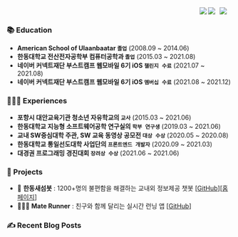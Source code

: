 
<div>
  <a href="https://jeonyeohun.tistory.com/">
<img
src="http://img.shields.io/badge/-Tech%20Blog-655ced?style=flat&logo=github&link=https://jeonyeohun.tistory.com/"
style="height : auto; margin-left : 10px; margin-right : 10px;" align="right"/>
</a>
  <img src="https://hits.seeyoufarm.com/api/count/incr/badge.svg?url=https%3A%2F%2Fgithub.com%2Fjeonyeohun&count_bg=%234A75FF&title_bg=%23FDFDFC&icon=&icon_color=%23E7E7E7&title=%F0%9F%91%8B&edge_flat=true" align="right" />
  <a href="https://solved.ac/hunihun956"><img src="http://mazassumnida.wtf/api/mini/generate_badge?boj=hunihun956" align="right" /></a>
</div>

<br/>

### 📚 Education

- **American School of Ulaanbaatar `졸업`** (2008.09 ~ 2014.06)<br/>
- **한동대학교 전산전자공학부 컴퓨터공학과 `졸업`** (2015.03 ~ 2021.08)<br/>
- **네이버 커넥트재단 부스트캠프 웹모바일 6기 iOS `챌린지 수료`** (2021.07 ~ 2021.08)<br/>
- **네이버 커넥트재단 부스트캠프 웹모바일 6기 iOS `멤버십 수료`** (2021.08 ~ 2021.12)<br/>

### 🙋🏻‍♂️ Experiences

- **포항시 대안교육기관 청소년 자유학교의 `교사`** (2015.03 ~ 2021.06) </br>
- **한동대학교 지능형 소프트웨어공학 연구실의 `학부 연구생`** (2019.03 ~ 2021.06) </br>
- **교내 SW중심대학 주관, SW 교육 동영상 공모전 `대상 수상`** (2020.05 ~ 2020.08) </br>
- **한동대학교 통일선도대학 사업단의 `프론트엔드 개발자`** (2020.09 ~ 2021.03) </br>
- **대경권 프로그래밍 경진대회 `장려상 수상`** (2021.06 ~ 2021.06) </br>

### 👀 Projects

- 🤖 **한동새섬봇** : 1200+명의 불편함을 해결하는 교내외 정보제공 챗봇 [[GitHub](https://github.com/jeonyeohun/SaeSeomBot)][[홈페이지](https://pf.kakao.com/_XxaQyK)]
- 🏃🏻‍♂️ **Mate Runner** : 친구와 함께 달리는 실시간 런닝 앱 [[GitHub](https://github.com/boostcampwm-2021/iOS06-MateRunner)]


### ✍ Recent Blog Posts 
